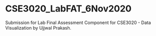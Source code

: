 # CSE3020_LabFAT_6Nov2020

Submission for Lab Final Assessment Component for CSE3020 - Data Visualization by Ujjwal Prakash.
